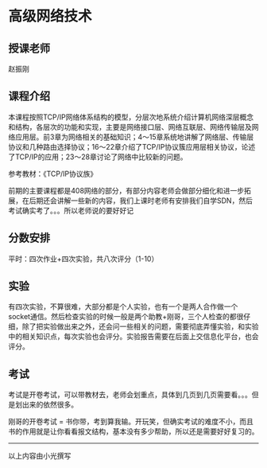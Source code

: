 # 高级网络技术

## 授课老师

赵振刚

## 课程介绍

本课程按照TCP/IP网络体系结构的模型，分层次地系统介绍计算机网络深层概念和结构，各层次的功能和实现，主要是网络接口层、网络互联层、网络传输层及网络应用层。前3章为网络相关的基础知识；4～15章系统地讲解了网络层、传输层协议和几种路由选择协议；16～22章介绍了TCP/IP协议簇应用层相关协议，论述了TCP/IP的应用；23～28章讨论了网络中比较新的问题。

参考教材：《TCP/IP协议族》

前期的主要课程都是408网络的部分，有部分内容老师会做部分细化和进一步拓展，在后期还会讲解一些新的内容，我们上课时老师有安排我们自学SDN，然后考试确实考了。。。所以老师说的要好好记

## 分数安排

平时：四次作业+四次实验，共八次评分（1-10）

## 实验

有四次实验，不算很难，大部分都是个人实验，也有一个是两人合作做一个socket通信。然后检查实验的时候一般是两个助教+刚哥，三个人检查的都很仔细，除了把实验做出来之外，还会问一些相关的问题，需要彻底弄懂实验，和实验中的相关知识点，每次实验也会评分。实验报告需要在后面上交信息化平台，也会评分。

## 考试

考试是开卷考试，可以带教材去，老师会划重点，具体到几页到几页需要看。。。但是划出来的依然很多。

刚哥的开卷考试 = 书你带，考到算我输。开玩笑，但确实考试的难度不小，而且书的作用就是让你看看报文结构，基本没有多少帮助，所以还是需要好好复习的。

---

以上内容由小光撰写